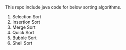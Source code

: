 This repo include java code for below sorting algorithms.

1. Selection Sort
2. Insertion Sort
3. Merge Sort
4. Quick Sort
5. Bubble Sort
6. Shell Sort
